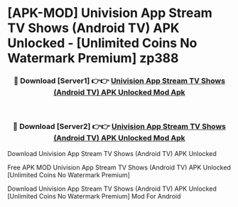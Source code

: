 # [APK-MOD] Univision App  Stream TV Shows (Android TV) APK Unlocked - [Unlimited Coins No Watermark Premium] zp388



<div align="center">
<h3>🔴 Download [Server1] 👉👉 <a href="https://momento.my/?title=Univision_App__Stream_TV_Shows_(Android_TV)_APK_Unlocked">Univision App  Stream TV Shows (Android TV) APK Unlocked Mod Apk</a></h3><br>

<h3>🔴 Download [Server2] 👉👉 <a href="https://momento.my/?title=Univision_App__Stream_TV_Shows_(Android_TV)_APK_Unlocked">Univision App  Stream TV Shows (Android TV) APK Unlocked Mod Apk</a></h3>
</div>



Download Univision App  Stream TV Shows (Android TV) APK Unlocked 

Free APK MOD Univision App  Stream TV Shows (Android TV) APK Unlocked [Unlimited Coins No Watermark Premium]

Download Univision App  Stream TV Shows (Android TV) APK Unlocked [Unlimited Coins No Watermark Premium] Mod For Android
